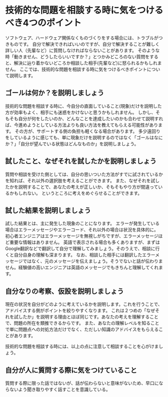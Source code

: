 # 技術的な問題を相談する時に気をつけるべき4つのポイント
ソフトウェア、ハードウェア関係なくものづくりをする場合には、トラブルがつきものです。
自分で解決できればいいのですが、自分で解決することが難しく詳しい人（先輩など）に質問しなければならないことがあります。
そのような時「動きません、どうしたらいいですか？」とつかみどころのない質問をすると、解決に辿り着かないどころか相談した相手(先輩など)に怒られるかもしれません。
ここでは、技術的な問題を相談する時に気をつけるべきポイントについて説明します。

## ゴールは何か？を説明しましょう
技術的な問題を相談する時に、今自分の直面していること(現象)だけを説明した方が効率もよく、相手にも迷惑をかけないと思うかもしれません。
しかし、そもそも自分が何をしたいのか、どんなことを達成したいのかも合わせて説明すれば、今進めようとしている方法よりも良い方法を教えてもらえる可能性があります。
その方が、サポートする側の負担も軽くなる場合があります。
多少遠回りをしているように感じても、単に現象だけを説明するのではなく「ゴールはなにか？」「自分が望んでいる状態はどんなものか」を説明しましょう。

## 試したこと、なぜそれを試したかを説明しましょう
質問や相談を受けた側としては、自分の思いついた方法がすでに試されているかを知れば、それ以外の選択肢を考えることができます。
また、なぜそれを試したかを説明することで、あなたの考えが正しいか、そもそもやり方が間違っているかもしれない。
というところに考えをめぐらせることができます。

## 試した結果を説明しましょう
試した結果とは、主に発生した現象のことになります。
エラーが発生している場合はエラーメッセージやエラーコード、それ以外の場合は状況を具体的に。
初心者エンジニアはエラーメッセージを無視しがちですが、エラーメッセージほど重要な情報はありません。
英語で表示される場合も多くありますが、まずはGoogle翻訳などで翻訳して自分で理解してみましょう。そのうえで、相談に行くと自分自身の理解も深まります。
なお、相談した相手には翻訳したエラーメッセージではなく、元のメッセージを伝えましょう。そうでないと話が伝わりません。経験値の高いエンジニアは英語のメッセージでもきちんと理解してくれます。

## 自分なりの考察、仮設を説明しましょう
現在の状況を自分がどのように考えているかを説明します。これを行うことで、アドバイスする側がポイントを絞りやすくなります。
これは２つめの「なぜそれを試したか」を説明する理由とほぼ同じです。あなたの考えを理解することで、問題の所在を類推できるからです。
また、あなたの理解レベルを知ることで単に問題点への対処方法だけでなく、ただしい知識のアドバイスをもらえることがあります。

技術的な問題を相談する時には、以上の点に注意して相談することを心がけましょう。

## 自分が人に質問する際に気をつけていること
質問する際に限った話ではないが、話が伝わらないと意味がないため、早口にならないよう聞き取りやすく話すことを意識している。